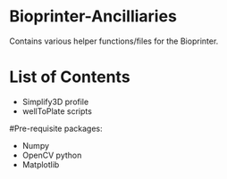 # Bioprinter-Ancilliaries
Contains various helper functions/files for the Bioprinter.

# List of Contents
- Simplify3D profile
- wellToPlate scripts

#Pre-requisite packages:
- Numpy
- OpenCV python
- Matplotlib
